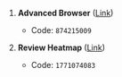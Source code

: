 1. **Advanced Browser** ([Link](https://ankiweb.net/shared/info/874215009))
   - Code: `874215009`

2. **Review Heatmap** ([Link](https://ankiweb.net/shared/info/1771074083))
   - Code: `1771074083`
